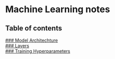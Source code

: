 # Machine Learning notes

## Table of contents
<a href='architechture.md'>### Model Architechture</a><br>
<a href='layer.md'>### Layers</a><br>
<a href='training_hyperparameters.md'>### Training Hyperparameters</a><br>
